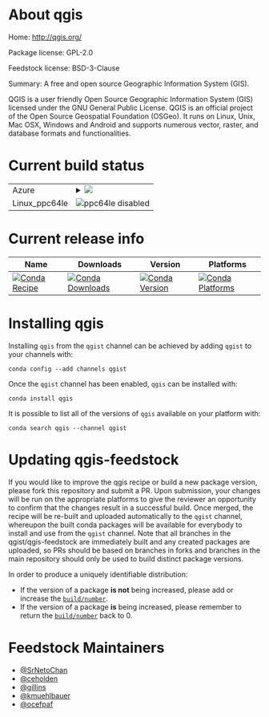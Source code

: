 About qgis
==========

Home: http://qgis.org/

Package license: GPL-2.0

Feedstock license: BSD-3-Clause

Summary: A free and open source Geographic Information System (GIS).

QGIS is a user friendly Open Source Geographic Information System (GIS)
licensed under the GNU General Public License. QGIS is an official
project of the Open Source Geospatial Foundation (OSGeo). It runs on
Linux, Unix, Mac OSX, Windows and Android and supports numerous vector,
raster, and database formats and functionalities.


Current build status
====================


<table>
    
  <tr>
    <td>Azure</td>
    <td>
      <details>
        <summary>
          <a href="https://dev.azure.com/qgist/feedstock-builds/_build/latest?definitionId=1&branchName=master">
            <img src="https://dev.azure.com/qgist/feedstock-builds/_apis/build/status/qgis-feedstock?branchName=master">
          </a>
        </summary>
        <table>
          <thead><tr><th>Variant</th><th>Status</th></tr></thead>
          <tbody><tr>
              <td>linux_python3.6.____cpython</td>
              <td>
                <a href="https://dev.azure.com/qgist/feedstock-builds/_build/latest?definitionId=1&branchName=master">
                  <img src="https://dev.azure.com/qgist/feedstock-builds/_apis/build/status/qgis-feedstock?branchName=master&jobName=linux&configuration=linux_python3.6.____cpython" alt="variant">
                </a>
              </td>
            </tr><tr>
              <td>linux_python3.7.____cpython</td>
              <td>
                <a href="https://dev.azure.com/qgist/feedstock-builds/_build/latest?definitionId=1&branchName=master">
                  <img src="https://dev.azure.com/qgist/feedstock-builds/_apis/build/status/qgis-feedstock?branchName=master&jobName=linux&configuration=linux_python3.7.____cpython" alt="variant">
                </a>
              </td>
            </tr><tr>
              <td>linux_python3.8.____cpython</td>
              <td>
                <a href="https://dev.azure.com/qgist/feedstock-builds/_build/latest?definitionId=1&branchName=master">
                  <img src="https://dev.azure.com/qgist/feedstock-builds/_apis/build/status/qgis-feedstock?branchName=master&jobName=linux&configuration=linux_python3.8.____cpython" alt="variant">
                </a>
              </td>
            </tr><tr>
              <td>osx_python3.6.____cpython</td>
              <td>
                <a href="https://dev.azure.com/qgist/feedstock-builds/_build/latest?definitionId=1&branchName=master">
                  <img src="https://dev.azure.com/qgist/feedstock-builds/_apis/build/status/qgis-feedstock?branchName=master&jobName=osx&configuration=osx_python3.6.____cpython" alt="variant">
                </a>
              </td>
            </tr><tr>
              <td>osx_python3.7.____cpython</td>
              <td>
                <a href="https://dev.azure.com/qgist/feedstock-builds/_build/latest?definitionId=1&branchName=master">
                  <img src="https://dev.azure.com/qgist/feedstock-builds/_apis/build/status/qgis-feedstock?branchName=master&jobName=osx&configuration=osx_python3.7.____cpython" alt="variant">
                </a>
              </td>
            </tr><tr>
              <td>osx_python3.8.____cpython</td>
              <td>
                <a href="https://dev.azure.com/qgist/feedstock-builds/_build/latest?definitionId=1&branchName=master">
                  <img src="https://dev.azure.com/qgist/feedstock-builds/_apis/build/status/qgis-feedstock?branchName=master&jobName=osx&configuration=osx_python3.8.____cpython" alt="variant">
                </a>
              </td>
            </tr><tr>
              <td>win_python3.6.____cpython</td>
              <td>
                <a href="https://dev.azure.com/qgist/feedstock-builds/_build/latest?definitionId=1&branchName=master">
                  <img src="https://dev.azure.com/qgist/feedstock-builds/_apis/build/status/qgis-feedstock?branchName=master&jobName=win&configuration=win_python3.6.____cpython" alt="variant">
                </a>
              </td>
            </tr><tr>
              <td>win_python3.7.____cpython</td>
              <td>
                <a href="https://dev.azure.com/qgist/feedstock-builds/_build/latest?definitionId=1&branchName=master">
                  <img src="https://dev.azure.com/qgist/feedstock-builds/_apis/build/status/qgis-feedstock?branchName=master&jobName=win&configuration=win_python3.7.____cpython" alt="variant">
                </a>
              </td>
            </tr><tr>
              <td>win_python3.8.____cpython</td>
              <td>
                <a href="https://dev.azure.com/qgist/feedstock-builds/_build/latest?definitionId=1&branchName=master">
                  <img src="https://dev.azure.com/qgist/feedstock-builds/_apis/build/status/qgis-feedstock?branchName=master&jobName=win&configuration=win_python3.8.____cpython" alt="variant">
                </a>
              </td>
            </tr>
          </tbody>
        </table>
      </details>
    </td>
  </tr>
  <tr>
    <td>Linux_ppc64le</td>
    <td>
      <img src="https://img.shields.io/badge/ppc64le-disabled-lightgrey.svg" alt="ppc64le disabled">
    </td>
  </tr>
</table>

Current release info
====================

| Name | Downloads | Version | Platforms |
| --- | --- | --- | --- |
| [![Conda Recipe](https://img.shields.io/badge/recipe-qgis-green.svg)](https://anaconda.org/qgist/qgis) | [![Conda Downloads](https://img.shields.io/conda/dn/qgist/qgis.svg)](https://anaconda.org/qgist/qgis) | [![Conda Version](https://img.shields.io/conda/vn/qgist/qgis.svg)](https://anaconda.org/qgist/qgis) | [![Conda Platforms](https://img.shields.io/conda/pn/qgist/qgis.svg)](https://anaconda.org/qgist/qgis) |

Installing qgis
===============

Installing `qgis` from the `qgist` channel can be achieved by adding `qgist` to your channels with:

```
conda config --add channels qgist
```

Once the `qgist` channel has been enabled, `qgis` can be installed with:

```
conda install qgis
```

It is possible to list all of the versions of `qgis` available on your platform with:

```
conda search qgis --channel qgist
```




Updating qgis-feedstock
=======================

If you would like to improve the qgis recipe or build a new
package version, please fork this repository and submit a PR. Upon submission,
your changes will be run on the appropriate platforms to give the reviewer an
opportunity to confirm that the changes result in a successful build. Once
merged, the recipe will be re-built and uploaded automatically to the
`qgist` channel, whereupon the built conda packages will be available for
everybody to install and use from the `qgist` channel.
Note that all branches in the qgist/qgis-feedstock are
immediately built and any created packages are uploaded, so PRs should be based
on branches in forks and branches in the main repository should only be used to
build distinct package versions.

In order to produce a uniquely identifiable distribution:
 * If the version of a package **is not** being increased, please add or increase
   the [``build/number``](https://conda.io/docs/user-guide/tasks/build-packages/define-metadata.html#build-number-and-string).
 * If the version of a package **is** being increased, please remember to return
   the [``build/number``](https://conda.io/docs/user-guide/tasks/build-packages/define-metadata.html#build-number-and-string)
   back to 0.

Feedstock Maintainers
=====================

* [@SrNetoChan](https://github.com/SrNetoChan/)
* [@ceholden](https://github.com/ceholden/)
* [@gillins](https://github.com/gillins/)
* [@kmuehlbauer](https://github.com/kmuehlbauer/)
* [@ocefpaf](https://github.com/ocefpaf/)


